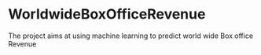 # WorldwideBoxOfficeRevenue
The project aims at using machine learning to predict world wide Box office Revenue
